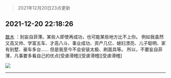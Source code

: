 > 2021年12月20日23点更新
<link rel="stylesheet" href="https://cdn.jsdelivr.net/gh/taotie6/sampleJSON@main/css/photo_show.css">
<meta name="referrer" content="no-referrer" />


 ## 2021-12-20 22:18:26 

 [㪚木](https://www.coolapk.com/feed/32258999?shareKey=NGY4ZDgwZTIzMjczNjFjMDlhYTM~) ：别妄自菲薄。某些人即使再成功，也可能某些地方比不上你。
例如我虽然又高又帅、学富五车、才高八斗、事业成功、资产几亿、媳妇漂亮、儿子聪明、家有别墅、豪车多台......
但是我至今不会安装太极、刷面具等。
所以，不要妄自菲薄，凡事要多看自己的优点[受虐滑稽][受虐滑稽][受虐滑稽] 

<div class="album">
<img class="img-item" src="http://image.coolapk.com/feed/2019/0529/16/1142431_7636_8442@350x197.gif" />
</div>

 ------- 

